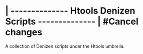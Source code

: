 
# | -------------- Htools Denizen Scripts -------------- | #Cancel changes

A collection of Denizen scripts under the Htools umbrella.
